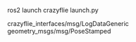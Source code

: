 ros2 launch crazyflie launch.py


crazyflie_interfaces/msg/LogDataGeneric
geometry_msgs/msg/PoseStamped
